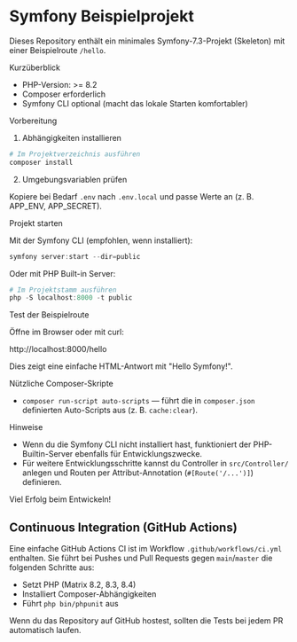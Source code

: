 # Symfony Beispielprojekt

Dieses Repository enthält ein minimales Symfony-7.3-Projekt (Skeleton) mit einer Beispielroute `/hello`.

Kurzüberblick

- PHP-Version: >= 8.2
- Composer erforderlich
- Symfony CLI optional (macht das lokale Starten komfortabler)

Vorbereitung

1. Abhängigkeiten installieren

```powershell
# Im Projektverzeichnis ausführen
composer install
```

2. Umgebungsvariablen prüfen

Kopiere bei Bedarf `.env` nach `.env.local` und passe Werte an (z. B. APP_ENV, APP_SECRET).

Projekt starten

Mit der Symfony CLI (empfohlen, wenn installiert):

```powershell
symfony server:start --dir=public
```

Oder mit PHP Built-in Server:

```powershell
# Im Projektstamm ausführen
php -S localhost:8000 -t public
```

Test der Beispielroute

Öffne im Browser oder mit curl:

http://localhost:8000/hello

Dies zeigt eine einfache HTML-Antwort mit "Hello Symfony!".

Nützliche Composer-Skripte

- `composer run-script auto-scripts` — führt die in `composer.json` definierten Auto-Scripts aus (z. B. `cache:clear`).

Hinweise

- Wenn du die Symfony CLI nicht installiert hast, funktioniert der PHP-Builtin-Server ebenfalls für Entwicklungszwecke.
- Für weitere Entwicklungsschritte kannst du Controller in `src/Controller/` anlegen und Routen per Attribut-Annotation (`#[Route('/...')]`) definieren.

Viel Erfolg beim Entwickeln!

Continuous Integration (GitHub Actions)
-------------------------------------

Eine einfache GitHub Actions CI ist im Workflow `.github/workflows/ci.yml` enthalten. Sie führt bei Pushes und Pull Requests gegen `main`/`master` die folgenden Schritte aus:

- Setzt PHP (Matrix 8.2, 8.3, 8.4)
- Installiert Composer-Abhängigkeiten
- Führt `php bin/phpunit` aus

Wenn du das Repository auf GitHub hostest, sollten die Tests bei jedem PR automatisch laufen.

